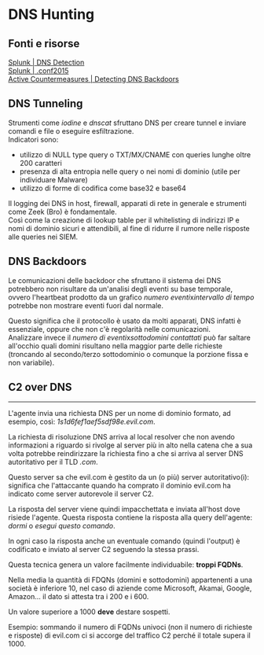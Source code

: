 # DNS Hunting

## Fonti e risorse
[Splunk | DNS Detection](https://github.com/rkovar/dns_detection)  
[Splunk | .conf2015](https://conf.splunk.com/files/2015/recordings/2015-splunk-136.mp4?_gl=1*1fnxmxa*_ga*OTM1MDU4Njc5LjE3MTg4MDY3MDY.*_ga_GS7YF8S63Y*MTcxOTUwMTA3NS44LjEuMTcxOTUwMTE4NC42MC4wLjA.*_gcl_au*NzUzMDgwMTYuMTcxOTMwODkwOA..*FPAU*NzUzMDgwMTYuMTcxOTMwODkwOA..*_ga_5EPM2P39FV*MTcxOTQ5OTA5My44LjEuMTcxOTUwMTIxNy4wLjAuMTE3MTM3MzI3)  
[Active Countermeasures | Detecting DNS Backdoors](https://youtu.be/as0isilMYSI?feature=shared)

## DNS Tunneling

Strumenti come *iodine* e *dnscat* sfruttano DNS per creare tunnel e inviare comandi e file o eseguire esfiltrazione.  
Indicatori sono:  
- utilizzo di NULL type query o TXT/MX/CNAME con queries lunghe oltre 200 caratteri
- presenza di alta entropia nelle query o nei nomi di dominio (utile per individuare Malware)
- utilizzo di forme di codifica come base32 e base64

Il logging dei DNS in host, firewall, apparati di rete in generale e strumenti come Zeek (Bro) è fondamentale.  
Così come la creazione di lookup table per il whitelisting di indirizzi IP e nomi di dominio sicuri e attendibili, al fine di ridurre il rumore nelle risposte alle queries nei SIEM.

## DNS Backdoors
Le comunicazioni delle backdoor che sfruttano il sistema dei DNS potrebbero non risultare da un'analisi degli eventi su base temporale, ovvero l'heartbeat prodotto da un grafico *numero eventi*x*intervallo di tempo* potrebbe non mostrare eventi fuori dal normale.  

Questo significa che il protocollo è usato da molti apparati, DNS infatti è essenziale, oppure che non c'è regolarità nelle comunicazioni.  
Analizzare invece il *numero di eventi*x*sottodomini contattati* può far saltare all'occhio quali domini risultano nella maggior parte delle richieste (troncando al secondo/terzo sottodominio o comunque la porzione fissa e non variabile).

## C2 over DNS
----------------------------
L'agente invia una richiesta DNS per un nome di dominio formato, ad esempio, così: *1s1d6fef1aef5sdf98e.evil.com*.  

La richiesta di risoluzione DNS arriva al local resolver che non avendo informazioni a riguardo si rivolge al server più in alto nella catena che a sua volta potrebbe reindirizzare la richiesta fino a che si arriva al server DNS autoritativo per il TLD *.com*.  

Questo server sa che evil.com è gestito da un (o più) server autoritativo(i): significa che l'attaccante quando ha comprato il dominio evil.com ha indicato come server autorevole il server C2.  

La risposta del server viene quindi impacchettata e inviata all'host dove risiede l'agente. Questa risposta contiene la risposta alla query dell'agente: *dormi* o *esegui questo comando*.  

In ogni caso la risposta anche un eventuale comando (quindi l'output) è codificato e inviato al server C2 seguendo la stessa prassi.  

Questa tecnica genera un valore facilmente individuabile: **troppi FQDNs**.  

Nella media la quantità di FDQNs (domini e sottodomini) appartenenti a una società è inferiore 10, nel caso di aziende come Microsoft, Akamai, Google, Amazon... il dato si attesta tra i 200 e i 600.  

Un valore superiore a 1000 **deve** destare sospetti. 

Esempio: sommando il numero di FQDNs univoci (non il numero di richieste e risposte) di evil.com ci si accorge del traffico C2 perché il totale supera il 1000.  

